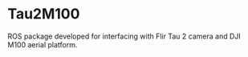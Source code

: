 # Tau2M100
ROS package developed for interfacing with Flir Tau 2 camera and DJI M100 aerial platform.
